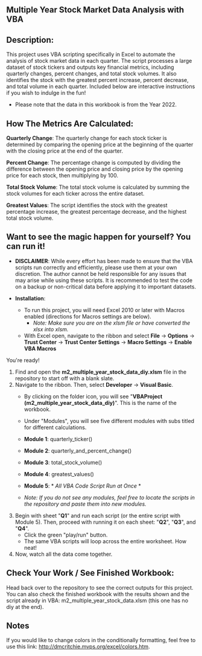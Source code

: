 Multiple Year Stock Market Data Analysis with VBA
-----

**Description**:
-----
This project uses VBA scripting specifically in Excel to automate the analysis of stock market data in each quarter. The script processes a large dataset of stock tickers and outputs key financial metrics, including quarterly changes, percent changes, and total stock volumes. It also identifies the stock with the greatest percent increase, percent decrease, and total volume in each quarter.
Included below are interactive instructions if you wish to indulge in the fun!
* Please note that the data in this workbook is from the Year 2022. 

**How The Metrics Are Calculated**:
----

**Quarterly Change**: The quarterly change for each stock ticker is determined by comparing the opening price at the beginning of the quarter with the closing price at the end of the quarter.

**Percent Change**: The percentage change is computed by dividing the difference between the opening price and closing price by the opening price for each stock, then multiplying by 100.

**Total Stock Volume**: The total stock volume is calculated by summing the stock volumes for each ticker across the entire dataset.

**Greatest Values**: The script identifies the stock with the greatest percentage increase, the greatest percentage decrease, and the highest total stock volume.

**Want to see the magic happen for yourself? You can run it!**
----
* **DISCLAIMER**: While every effort has been made to ensure that the VBA scripts run correctly and efficiently, please use them at your own discretion. The author cannot be held responsible for any issues that may arise while using these scripts. It is recommended to test the code on a backup or non-critical data before applying it to important datasets.
* **Installation**:

  - To run this project, you will need Excel 2010 or later with Macros enabled (directions for Macros settings are below).
     - _Note: Make sure you are on the xlsm file or have converted the xlsx into xlsm._
  - With Excel open, navigate to the ribbon and select **File** -> **Options** -> **Trust Center** -> **Trust Center Settings** -> **Macro Settings** -> **Enable VBA Macros**

You're ready!

1) Find and open the **m2_multiple_year_stock_data_diy.xlsm** file in the repository to start off with a blank slate.
2) Navigate to the ribbon. Then, select **Developer** -> **Visual Basic**.
     - By clicking on the folder icon, you will see "**VBAProject (m2_multiple_year_stock_data_diy)**". This is the name of the workbook.
     - Under "Modules", you will see five different modules with subs titled for different calculations.
     - **Module 1**: quarterly_ticker()
     - **Module 2**: quarterly_and_percent_change()
     - **Module 3**: total_stock_volume()
     - **Module 4**: greatest_values()
     - **Module 5**: * _All VBA Code Script Run at Once_ *
  
     - _Note: If you do not see any modules, feel free to locate the scripts in the repository and paste them into new modules._
3) Begin with sheet "**Q1**" and run each script (or the entire script with Module 5). Then, proceed with running it on each sheet: "**Q2**", "**Q3**", and "**Q4**".
     - Click the green "play/run" button.
     - The same VBA scripts will loop across the entire worksheet. How neat!
4) Now, watch all the data come together.

Check Your Work / See Finished Workbook:
----
Head back over to the repository to see the correct outputs for this project. You can also check the finished workbook with the results shown and the script already in VBA: m2_multiple_year_stock_data.xlsm (this one has no diy at the end).

Notes
----
If you would like to change colors in the conditionally formatting, feel free to use this link: http://dmcritchie.mvps.org/excel/colors.htm.
